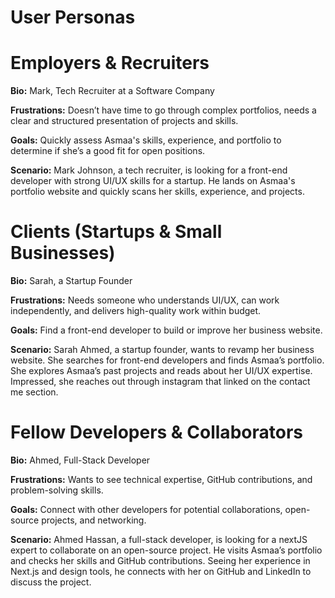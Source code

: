 # User Personas

# Employers & Recruiters

**Bio:** Mark, Tech Recruiter at a Software Company

**Frustrations:** Doesn’t have time to go through complex portfolios, needs a
clear and structured presentation of projects and skills.

**Goals:** Quickly assess Asmaa's skills, experience, and portfolio to determine
if she’s a good fit for open positions.

**Scenario:** Mark Johnson, a tech recruiter, is looking for a front-end
developer with strong UI/UX skills for a startup. He lands on Asmaa's portfolio
website and quickly scans her skills, experience, and projects.

# Clients (Startups & Small Businesses)

**Bio:** Sarah, a Startup Founder

**Frustrations:** Needs someone who understands UI/UX, can work independently,
and delivers high-quality work within budget.

**Goals:** Find a front-end developer to build or improve her business website.

**Scenario:** Sarah Ahmed, a startup founder, wants to revamp her business
website. She searches for front-end developers and finds Asmaa’s portfolio. She
explores Asmaa’s past projects and reads about her UI/UX expertise. Impressed,
she reaches out through instagram that linked on the contact me section.

# Fellow Developers & Collaborators

**Bio:** Ahmed, Full-Stack Developer

**Frustrations:** Wants to see technical expertise, GitHub contributions, and
problem-solving skills.

**Goals:** Connect with other developers for potential collaborations,
open-source projects, and networking.

**Scenario:** Ahmed Hassan, a full-stack developer, is looking for a nextJS
expert to collaborate on an open-source project. He visits Asmaa’s portfolio and
checks her skills and GitHub contributions. Seeing her experience in Next.js and
design tools, he connects with her on GitHub and LinkedIn to discuss the
project.
